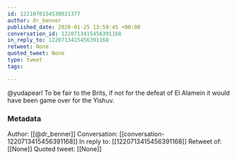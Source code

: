```yaml
---
id: 1221070154530021377
author: dr_benner
published_date: 2020-01-25 13:59:45 +00:00
conversation_id: 1220713415456391168
in_reply_to: 1220713415456391168
retweet: None
quoted_tweet: None
type: tweet
tags:

---
```


@yudapearl To be fair to the Brits, if not for the defeat of El Alamein it would have been game over for the Yishuv.

### Metadata

Author: [[@dr_benner]]
Conversation: [[conversation-1220713415456391168]]
In reply to: [[1220713415456391168]]
Retweet of: [[None]]
Quoted tweet: [[None]]
